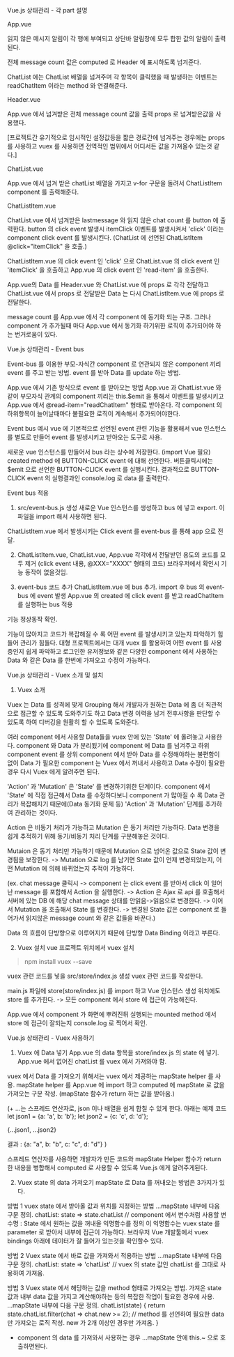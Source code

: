 Vue.js 상태관리 - 각 part 설명

App.vue

읽지 않은 메시지 알림이 각 행에 부여되고
상단바 알림창에 모두 합한 값의 알림이 출력된다.



전체 message count 값은 computed 로 Header 에 표시하도록 넘겨준다.

ChatList 에는 ChatList 배열을 넘겨주며
각 항목이 클릭했을 때 발생하는 이벤트는 readChatItem 이라는 method 와 연결해준다.



Header.vue

App.vue 에서 넘겨받은 전체 message count 값을 출력
props 로 넘겨받은값을 사용했다.


[프로젝트간 유기적으로 임시적인 설정값등을 짧은 경로간에 넘겨주는 경우에는 props 를 사용하고
vuex 를 사용하면 전역적인 범위에서 어디서든 값을 가져올수 있는것 같다.]



ChatList.vue

App.vue 에서 넘겨 받은 chatList 배열을 가지고 v-for 구문을 돌려서 ChatListItem component 를 출력해준다.



ChatListItem.vue

ChatList.vue 에서 넘겨받은 lastmessage 와 읽지 않은 chat count 를 button 에 출력한다.
button 의 click event 발생시 itemClick 이벤트를 발생시켜서 'click' 이라는 component click event 를 발생시킨다.
(ChatList 에 선언된 ChatListItem @click="itemClick" 을 호출.)

ChatListItem.vue 의 click event 인 'click' 으로 
ChatList.vue 의 click event 인 'itemClick' 을 호출하고
App.vue 의 click event 인 'read-item' 을 호출한다.



App.vue의 Data 를 Header.vue 와 ChatList.vue 에 props 로 각각 전달하고
ChatList.vue 에서 props 로 전달받은 Data 는 다시 ChatListItem.vue 에 props 로 전달한다.

message count 를 App.vue 에서 각 component 에 동기화 되는 구조.
그러나 component 가 추가될때 마다 App.vue 에서 동기화 하기위한 로직이 추가되어야 하는 번거로움이 있다.






Vue.js 상태관리 - Event bus

Event-bus 를 이용한 부모-자식간 component 로 연관되지 않은 component 끼리 event 를 주고 받는 방법.
event 를 받아 Data 를 update 하는 방법.



App.vue 에서 기존 방식으로 event 를 받아오는 방법
App.vue 과 ChatList.vue 와 같이 부모자식 관계의 component 끼리는 this.$emit 을 통해서 이벤트를 발생시키고
App.vue 에서 @read-item="readChatItem" 형태로 받아온다.
각 component 의 하위항목이 늘어날때마다 불필요한 로직이 계속해서 추가되어야한다.



Event bus 예시
vue 에 기본적으로 선언된 event 관련 기능을 활용해서 vue 인스턴스를 별도로 만들어 event 를 발생시키고 받아오는 도구로 사용.

새로운 vue 인스턴스를 만들어서 bus 라는 상수에 저장한다. (import Vue 필요)
created method 에 BUTTON-CLICK event 에 대해 선언한다.
버튼클릭시에는 $emit 으로 선언한 BUTTON-CLICK event 를 실행시킨다.
결과적으로 BUTTON-CLICK event 의 실행결과인 console.log 로 data 를 출력한다.



Event bus 적용

1) src/event-bus.js 생성
새로운 Vue 인스턴스를 생성하고 bus 에 넣고 export.
이 파일을 import 해서 사용하면 된다.

ChatListItem.vue 에서 발생시키는 Click event 를 event-bus 를 통해 app 으로 전달.

2) ChatListItem.vue, ChatList.vue, App.vue 각각에서 전달받던 용도의 코드를 모두 제거
(click event 내용, @XXX="XXXX" 형태의 코드)
브라우저에서 확인시 기능 동작이 없을것임.

3) event-bus 코드 추가 
ChatListItem.vue 에 bus 추가. import 후 bus 의 event-bus 에 event 발생
App.vue 의 created 에 click event 를 받고 readChatItem 를 실행하는 bus  적용

기능 정상동작 확인.

기능이 많아지고 코드가 복잡해질 수 록 어떤 event 를 발생시키고 있는지 파악하기 힘들어 관리가 힘들다.
대형 프로젝트에서는 대개 vuex 를 활용하여 어떤 event 를 사용중인지 쉽게 파악하고
로그인한 유저정보와 같은 다양한 component 에서 사용하는 Data 와 같은 Data 를 한번에 가져오고 수정이 가능하다.






Vue.js 상태관리 - Vuex 소개 및 설치

1) Vuex 소개

Vuex 는 Data 를 성격에 맞게 Grouping 해서 개발자가 원하는 Data 에 좀 더 직관적으로 접근할 수 있도록 도와주기도 하고
Data 변경 이력을 남겨 전후사항을 판단할 수 있도록 하여 디버깅을 원활히 할 수 있도록 도와준다.


여러 component 에서 사용할 Data들을 vuex 안에 있는 'State' 에 올려놓고 사용한다.
component 와 Data 가 분리됬기에 
component 에 Data 를 넘겨주고 하위 component event 를 상위 component 에서 받아 Data 를 수정해야하는 불편함이 없이 
Data 가 필요한 component 는 Vuex 에서 꺼내서 사용하고 
Data 수정이 필요한 경우 다시 Vuex 에게 알려주면 된다.


'Action' 과 'Mutation' 은 'State' 를 변경하기위한 단계이다.
component 에서 'State' 에 직접 접근해서 Data 를 수정하다보니 
component 가 많아질 수 록 Data 관리가 복잡해지기 때문에(Data 동기화 문제 등)
'Action' 과 'Mutation' 단계를 추가하여 관리하는 것이다.


Action 은 비동기 처리가 가능하고 
Mutation 은 동기 처리만 가능하다.
Data 변경을 쉽게 추적하기 위해 동기/비동기 처리 단계를 구분해놓은 것이다.

Mutaion 은 동기 처리만 가능하기 때문에 Mutation 으로 넘어온 값으로 State 값이 변경됨을 보장한다.
-> Mutation 으로 log 를 남기면 State 값이 언제 변경되었는지, 어떤 Mutation 에 의해 바뀌었는지 추적이 가능하다.

(ex. chat message 클릭시 
-> component 는 click event 를 받아서 click 이 일어난 message 를 포함해서 Action 을 실행한다.
-> Action 은 Ajax 로 api 를 호출해서 서버에 있는 DB 에 해당 chat message 상태를 안읽음->읽음으로 변경한다.
-> 이어서 Mutation 을 호출해서 State 를 변경한다.
-> 변경된 State 값은 component 로 들어가서 읽지않은 message count 와 같은 값들을 바꾼다.)

Data 의 흐름이 단방향으로 이루어지기 때문에 단방향 Data Binding 이라고 부른다.



2) Vuex 설치
vue 프로젝트 위치에서 vuex 설치
> npm install vuex --save

vuex 관련 코드를 넣을 src/store/index.js 생성
vuex 관련 코드를 작성한다.

main.js 파일에 store(store/index.js) 를 import 하고 
Vue 인스턴스 생성 위치에도 store 를 추가한다.
-> 모든 component 에서 store 에 접근이 가능해진다.


App.vue 에서 component 가 화면에 뿌려진뒤 실행되는 mounted method 에서
store 에 접근이 잘되는지 console.log 로 찍어서 확인.






Vue.js 상태관리 - Vuex 사용하기

1) Vuex 에 Data 넣기
App.vue 의 data 항목을 store/index.js 의 state 에 넣기.
App.vue 에서 없어진 chatList 를 vuex 에서 가져와야 함.

vuex 에서 Data 를 가져오기 위해서는 vuex 에서 제공하는 mapState helper 를 사용.
mapState helper 를 App.vue 에 import 하고
computed 에 mapState 로 값을 가져오는 구문 작성. (mapState 함수가 return 하는 값을 받아옴.)

(+ ...는 스프레드 연산자로, json 이나 배열을 쉽게 합칠 수 있게 한다.
아래는 예제 코드
let json1 = {a: 'a', b: 'b'};
let json2 = {c: 'c', d: 'd'};

{...json1, ...json2}

결과 : {a: "a", b: "b", c: "c", d: "d"} )

스프레드 연산자를 사용하면 개발자가 만든 코드와 mapState Helper 함수가 return 한 내용을 병합해서
computed 로 사용할 수 있도록 Vue.js 에게 알려주게된다.


2) Vuex state 의 data 가져오기
mapState 로 Data 를 꺼내오는 방법은 3가지가 있다.

방법 1 
vuex state 에서 받아올 값과 위치를 지정하는 방법
...mapState 내부에 다음 구문 정의.
chatList: state => state.chatList // component 에서 변수처럼 사용할 변수명 : State 에서 원하는 값을 꺼내올 익명함수를 정의
이 익명함수는 vuex state 를 parameter 로 받아서 내부에 접근이 가능하다.
브라우저 Vue 개발툴에서 vuex bindings 아래에 데이터가 잘 들어가 있는것을 확인할수 있다.


방법 2
Vuex state 에서 바로 값을 가져와서 적용하는 방법
...mapState 내부에 다음 구문 정의.
chatList: state => 'chatList' // vuex 의 state 값인 chatList 를 그대로 사용하여 가져옴.


방법 3
Vuex state 에서 해당하는 값을 method 형태로 가져오는 방법.
가져온 state 값과 내부 data 값을 가지고 계산해야하는 등의 복잡한 작업이 필요한 경우에 사용.
...mapState 내부에 다음 구문 정의.
chatList(state) {
    return state.chatList.filter(chat => chat.new >= 2); // method 를 선언하여 필요한 data 만 가져오는 로직 작성. new 가 2개 이상인 경우만 가져옴.
}


+ component 의 data 를 가져와서 사용하는 경우 ...mapState 안에 this.~ 으로 호출하면된다.

